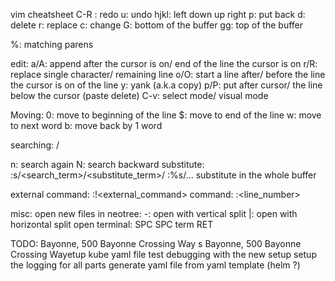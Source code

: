 vim cheatsheet
C-R : redo
u: undo
hjkl: left down up right
p: put back
d: delete
r: replace
c: change
G: bottom of the buffer
gg: top of the buffer

%: matching parens

edit:
a/A: append after the cursor is on/ end of the line the cursor is on
r/R: replace single character/ remaining line
o/O: start a line after/ before the line the cursor is on of the line
y: yank (a.k.a copy)
p/P: put after cursor/ the line below the cursor (paste delete)
C-v: select mode/ visual mode

Moving:
0: move to beginning of the line
$: move to end of the line
w: move to next word
b: move back by 1 word

searching:
/<search term>
n: search again
N: search backward
substitute: :s/<search_term>/<substitute_term>/<g if wants to substitute globally on this line>
	:%s/... substitute in the whole buffer

external command:
:!<external_command>
command: :<line_number>

misc:
open new files in neotree:
-: open with vertical split
|: open with horizontal split
open terminal: SPC SPC term RET

TODO: Bayonne, 500 Bayonne Crossing Way
s Bayonne, 500 Bayonne Crossing Wayetup kube yaml file
test debugging with the new setup
setup the logging for all parts
generate yaml file from yaml template (helm ?)
